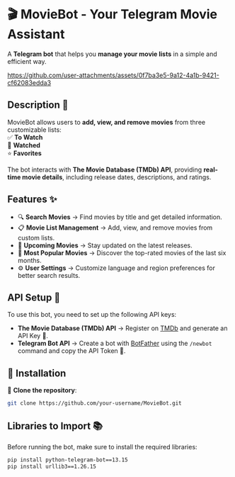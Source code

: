 # 🎬 MovieBot - Your Telegram Movie Assistant  

A **Telegram bot** that helps you **manage your movie lists** in a simple and efficient way.  



https://github.com/user-attachments/assets/0f7ba3e5-9a12-4a1b-9421-cf62083edda3



## Description 📃  

MovieBot allows users to **add, view, and remove movies** from three customizable lists:  
✅ **To Watch**  
📅 **Watched**  
⭐ **Favorites**  

The bot interacts with **The Movie Database (TMDb) API**, providing **real-time movie details**, including release dates, descriptions, and ratings.  

## Features ✨  

- 🔍 **Search Movies** → Find movies by title and get detailed information.  
- 📋 **Movie List Management** → Add, view, and remove movies from custom lists.  
- 🍿 **Upcoming Movies** → Stay updated on the latest releases.  
- 💛 **Most Popular Movies** → Discover the top-rated movies of the last six months.  
- ⚙️ **User Settings** → Customize language and region preferences for better search results.  

## API Setup 🔑  

To use this bot, you need to set up the following API keys:  

- **The Movie Database (TMDb) API** → Register on [TMDb](https://www.themoviedb.org/) and generate an API Key 🔑.  
- **Telegram Bot API** → Create a bot with [BotFather](https://t.me/BotFather) using the `/newbot` command and copy the API Token 🔑.  

## 🔧 Installation  
📂 **Clone the repository**:  
   ```bash
   git clone https://github.com/your-username/MovieBot.git
   ```

## Libraries to Import 📚  

Before running the bot, make sure to install the required libraries:  

```bash
pip install python-telegram-bot==13.15
pip install urllib3==1.26.15
